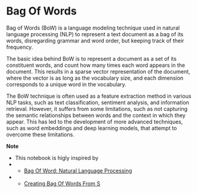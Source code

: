 # Bag Of Words

Bag of Words (BoW) is a language modeling technique used in natural language processing (NLP) to represent a text document as a bag of its words, disregarding grammar and word order, but keeping track of their frequency.

The basic idea behind BoW is to represent a document as a set of its constituent words, and count how many times each word appears in the document. This results in a sparse vector representation of the document, where the vector is as long as the vocabulary size, and each dimension corresponds to a unique word in the vocabulary.

The BoW technique is often used as a feature extraction method in various NLP tasks, such as text classification, sentiment analysis, and information retrieval. However, it suffers from some limitations, such as not capturing the semantic relationships between words and the context in which they appear. This has led to the development of more advanced techniques, such as word embeddings and deep learning models, that attempt to overcome these limitations.

**Note**
* This notebook is higly inspired by 
* * [Bag Of Word: Natural Language Processing](https://youtu.be/irzVuSO8o4g)
* * [Creating Bag Of Words From S](https://www.askpython.com/python/examples/bag-of-words-model-from-scratch)
